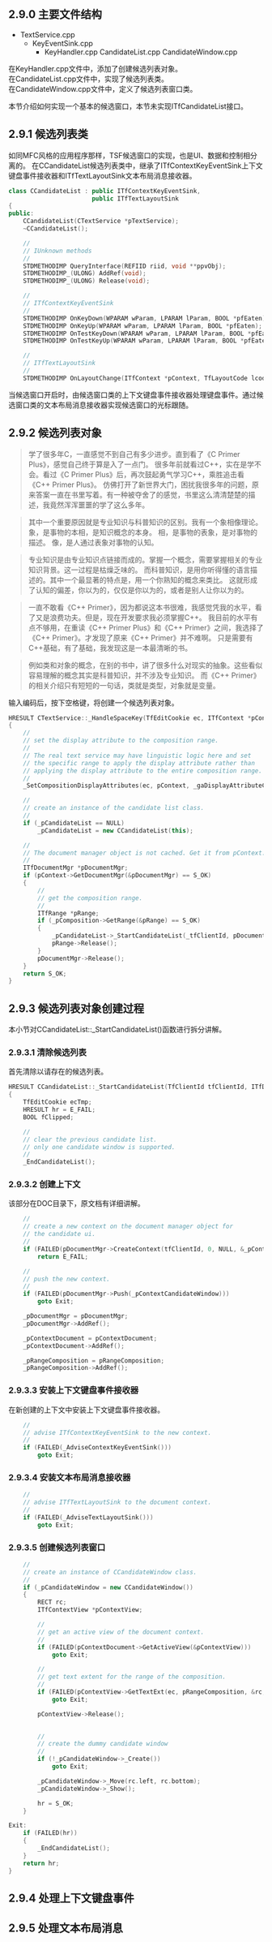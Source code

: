 ## 2.9.0 主要文件结构

- TextService.cpp
  - KeyEventSink.cpp
    - KeyHandler.cpp
CandidateList.cpp
CandidateWindow.cpp

在KeyHandler.cpp文件中，添加了创建候选列表对象。<br/>
在CandidateList.cpp文件中，实现了候选列表类。<br/>
在CandidateWindow.cpp文件中，定义了候选列表窗口类。<br/>

本节介绍如何实现一个基本的候选窗口，本节未实现ITfCandidateList接口。

## 2.9.1 候选列表类

如同MFC风格的应用程序那样，TSF候选窗口的实现，也是UI、数据和控制相分离的。
在CCandidateList候选列表类中，继承了ITfContextKeyEventSink上下文键盘事件接收器和ITfTextLayoutSink文本布局消息接收器。

```C++
class CCandidateList : public ITfContextKeyEventSink,
                       public ITfTextLayoutSink
{
public:
    CCandidateList(CTextService *pTextService);
    ~CCandidateList();

    //
    // IUnknown methods
    //
    STDMETHODIMP QueryInterface(REFIID riid, void **ppvObj);
    STDMETHODIMP_(ULONG) AddRef(void);
    STDMETHODIMP_(ULONG) Release(void);

    //
    // ITfContextKeyEventSink
    //
    STDMETHODIMP OnKeyDown(WPARAM wParam, LPARAM lParam, BOOL *pfEaten);
    STDMETHODIMP OnKeyUp(WPARAM wParam, LPARAM lParam, BOOL *pfEaten);
    STDMETHODIMP OnTestKeyDown(WPARAM wParam, LPARAM lParam, BOOL *pfEaten);
    STDMETHODIMP OnTestKeyUp(WPARAM wParam, LPARAM lParam, BOOL *pfEaten);

    //
    // ITfTextLayoutSink
    //
    STDMETHODIMP OnLayoutChange(ITfContext *pContext, TfLayoutCode lcode, ITfContextView *pContextView);
```

当候选窗口开启时，由候选窗口类的上下文键盘事件接收器处理键盘事件。通过候选窗口类的文本布局消息接收器实现候选窗口的光标跟随。

## 2.9.2 候选列表对象

>学了很多年C，一直感觉不到自己有多少进步。直到看了《C Primer Plus》，感觉自己终于算是入了一点门。
很多年前就看过C++，实在是学不会。看过《C Primer Plus》后，再次鼓起勇气学习C++，乘胜追击看《C++ Primer Plus》。
仿佛打开了新世界大门，困扰我很多年的问题，原来答案一直在书里写着。有一种被夺舍了的感觉，书里这么清清楚楚的描述，我竟然浑浑噩噩的学了这么多年。

>其中一个重要原因就是专业知识与科普知识的区别。我有一个象相像理论。
象，是事物的本相，是知识概念的本身。
相，是事物的表象，是对事物的描述。
像，是人通过表象对事物的认知。

>专业知识是由专业知识点链接而成的。掌握一个概念，需要掌握相关的专业知识背景。这一过程是枯燥乏味的。
而科普知识，是用你听得懂的语言描述的。其中一个最显著的特点是，用一个你熟知的概念来类比。
这就形成了认知的偏差，你以为的，仅仅是你以为的，或者是别人让你以为的。

>一直不敢看《C++ Primer》，因为都说这本书很难，我感觉凭我的水平，看了又是浪费功夫。但是，现在开发要求我必须掌握C++。
我目前的水平有点不够用，在重读《C++ Primer Plus》和《C++ Primer》之间，我选择了《C++ Primer》。才发现了原来《C++ Primer》并不难啊。
只是需要有C++基础，有了基础，我发现这是一本最清晰的书。

>例如类和对象的概念，在别的书中，讲了很多什么对现实的抽象。这些看似容易理解的概念其实是科普知识，并不涉及专业知识。
而《C++ Primer》的相关介绍只有短短的一句话，类就是类型，对象就是变量。

输入编码后，按下空格键，将创建一个候选列表对象。

```C++
HRESULT CTextService::_HandleSpaceKey(TfEditCookie ec, ITfContext *pContext)
{
    //
    // set the display attribute to the composition range.
    //
    // The real text service may have linguistic logic here and set 
    // the specific range to apply the display attribute rather than 
    // applying the display attribute to the entire composition range.
    //
    _SetCompositionDisplayAttributes(ec, pContext, _gaDisplayAttributeConverted);

    // 
    // create an instance of the candidate list class.
    // 
    if (_pCandidateList == NULL)
        _pCandidateList = new CCandidateList(this);

    // 
    // The document manager object is not cached. Get it from pContext.
    // 
    ITfDocumentMgr *pDocumentMgr;
    if (pContext->GetDocumentMgr(&pDocumentMgr) == S_OK)
    {
        // 
        // get the composition range.
        // 
        ITfRange *pRange;
        if (_pComposition->GetRange(&pRange) == S_OK)
        {
            _pCandidateList->_StartCandidateList(_tfClientId, pDocumentMgr, pContext, ec, pRange);
            pRange->Release();
        }
        pDocumentMgr->Release();
    }
    return S_OK;
}
```

## 2.9.3 候选列表对象创建过程

本小节对CCandidateList::_StartCandidateList()函数进行拆分讲解。

### 2.9.3.1 清除候选列表

首先清除以请存在的候选列表。

```C++
HRESULT CCandidateList::_StartCandidateList(TfClientId tfClientId, ITfDocumentMgr *pDocumentMgr, ITfContext *pContextDocument, TfEditCookie ec, ITfRange *pRangeComposition)
{
    TfEditCookie ecTmp;
    HRESULT hr = E_FAIL;
    BOOL fClipped;

    //
    // clear the previous candidate list.
    // only one candidate window is supported.
    //
    _EndCandidateList();
```

### 2.9.3.2 创建上下文

该部分在DOC目录下，原文档有详细讲解。

```C++
    //
    // create a new context on the document manager object for
    // the candidate ui.
    //
    if (FAILED(pDocumentMgr->CreateContext(tfClientId, 0, NULL, &_pContextCandidateWindow, &ecTmp)))
        return E_FAIL;

    //
    // push the new context. 
    //
    if (FAILED(pDocumentMgr->Push(_pContextCandidateWindow)))
        goto Exit;

    _pDocumentMgr = pDocumentMgr;
    _pDocumentMgr->AddRef();

    _pContextDocument = pContextDocument;
    _pContextDocument->AddRef();

    _pRangeComposition = pRangeComposition;
    _pRangeComposition->AddRef();
```

### 2.9.3.3 安装上下文键盘事件接收器

在新创建的上下文中安装上下文键盘事件接收器。

```C++
    // 
    // advise ITfContextKeyEventSink to the new context.
    // 
    if (FAILED(_AdviseContextKeyEventSink()))
        goto Exit;
```

### 2.9.3.4 安装文本布局消息接收器

```C++
    // 
    // advise ITfTextLayoutSink to the document context.
    // 
    if (FAILED(_AdviseTextLayoutSink()))
        goto Exit;
```

### 2.9.3.5 创建候选列表窗口

```C++
    // 
    // create an instance of CCandidateWindow class.
    //
    if (_pCandidateWindow = new CCandidateWindow())
    {
        RECT rc;
        ITfContextView *pContextView;

        //
        // get an active view of the document context.
        //
        if (FAILED(pContextDocument->GetActiveView(&pContextView)))
            goto Exit;

        //
        // get text extent for the range of the composition.
        //
        if (FAILED(pContextView->GetTextExt(ec, pRangeComposition, &rc, &fClipped)))
            goto Exit;

        pContextView->Release();

        
        //
        // create the dummy candidate window
        //
        if (!_pCandidateWindow->_Create())
            goto Exit;

        _pCandidateWindow->_Move(rc.left, rc.bottom);
        _pCandidateWindow->_Show();

        hr = S_OK;
    }

Exit:
    if (FAILED(hr))
    {
        _EndCandidateList();
    }
    return hr;
}
```

## 2.9.4 处理上下文键盘事件

## 2.9.5 处理文本布局消息